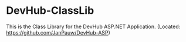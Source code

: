# DevHub-ClassLib
This is the Class Library for the DevHub ASP.NET Application. (Located: https://github.com/JanPauw/DevHub-ASP)

